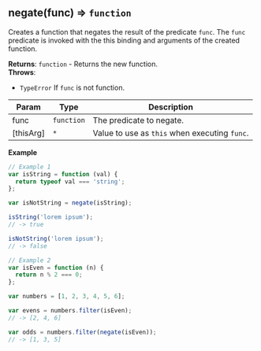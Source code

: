 <a name="negate"></a>

## negate(func) ⇒ <code>function</code>
Creates a function that negates the result of the predicate `func`.
The `func` predicate is invoked with the this binding and arguments of the created function.

**Returns**: <code>function</code> - Returns the new function.  
**Throws**:

- <code>TypeError</code> If `func` is not function.

| Param | Type | Description |
| --- | --- | --- |
| func | <code>function</code> | The predicate to negate. |
| [thisArg] | <code>\*</code> | Value to use as <code>this</code> when executing <code>func</code>. |

**Example**  
```js
// Example 1
var isString = function (val) {
  return typeof val === 'string';
};

var isNotString = negate(isString);

isString('lorem ipsum');
// -> true

isNotString('lorem ipsum');
// -> false

// Example 2
var isEven = function (n) {
  return n % 2 === 0;
};

var numbers = [1, 2, 3, 4, 5, 6];

var evens = numbers.filter(isEven);
// -> [2, 4, 6]

var odds = numbers.filter(negate(isEven));
// -> [1, 3, 5]
```
